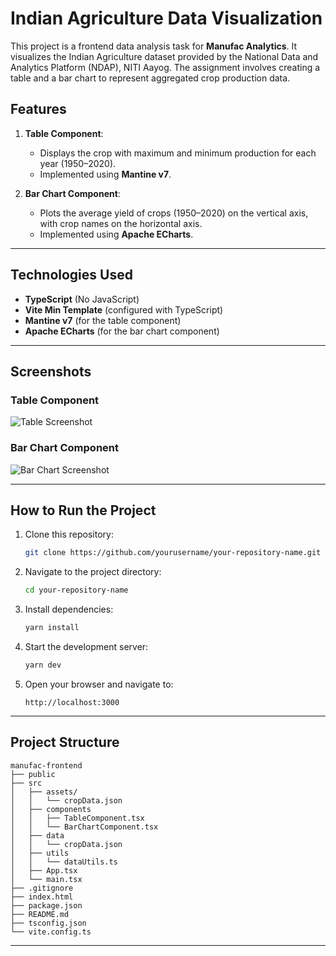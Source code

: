 # Indian Agriculture Data Visualization

This project is a frontend data analysis task for **Manufac Analytics**. It visualizes the Indian Agriculture dataset provided by the National Data and Analytics Platform (NDAP), NITI Aayog. The assignment involves creating a table and a bar chart to represent aggregated crop production data.

## Features

1. **Table Component**:
   - Displays the crop with maximum and minimum production for each year (1950–2020).
   - Implemented using **Mantine v7**.

2. **Bar Chart Component**:
   - Plots the average yield of crops (1950–2020) on the vertical axis, with crop names on the horizontal axis.
   - Implemented using **Apache ECharts**.

---

## Technologies Used

- **TypeScript** (No JavaScript)
- **Vite Min Template** (configured with TypeScript)
- **Mantine v7** (for the table component)
- **Apache ECharts** (for the bar chart component)

---

## Screenshots

### Table Component
![Table Screenshot](path-to-your-table-screenshot.png)

### Bar Chart Component
![Bar Chart Screenshot](path-to-your-bar-chart-screenshot.png)

---

## How to Run the Project

1. Clone this repository:
   ```bash
   git clone https://github.com/yourusername/your-repository-name.git
   ```
2. Navigate to the project directory:
   ```bash
   cd your-repository-name
   ```
3. Install dependencies:
   ```bash
   yarn install
   ```
4. Start the development server:
   ```bash
   yarn dev
   ```
5. Open your browser and navigate to:
   ```
   http://localhost:3000
   ```

---

## Project Structure

```
manufac-frontend
├── public
├── src
│   ├── assets/
│   │   └── cropData.json
│   ├── components
│   │   ├── TableComponent.tsx
│   │   └── BarChartComponent.tsx
│   ├── data
│   │   └── cropData.json
│   ├── utils
│   │   └── dataUtils.ts
│   ├── App.tsx
│   └── main.tsx
├── .gitignore
├── index.html
├── package.json
├── README.md
├── tsconfig.json
└── vite.config.ts

```

---


